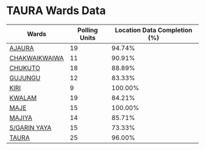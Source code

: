 
# TAURA Wards Data

| Wards | Polling Units | Location Data Completion (%) |
| ---- | ----- | ------- |
| [AJAURA](./wards/3924-ajaura) | 19 | 94.74% |
| [CHAKWAIKWAIWA](./wards/3925-chakwaikwaiwa) | 11 | 90.91% |
| [CHUKUTO](./wards/3926-chukuto) | 18 | 88.89% |
| [GUJUNGU](./wards/3927-gujungu) | 12 | 83.33% |
| [KIRI](./wards/3928-kiri) | 9 | 100.00% |
| [KWALAM](./wards/3929-kwalam) | 19 | 84.21% |
| [MAJE](./wards/3930-maje) | 15 | 100.00% |
| [MAJIYA](./wards/3931-majiya) | 14 | 85.71% |
| [S/GARIN YAYA](./wards/3932-s/garin-yaya) | 15 | 73.33% |
| [TAURA](./wards/3933-taura) | 25 | 96.00% |




